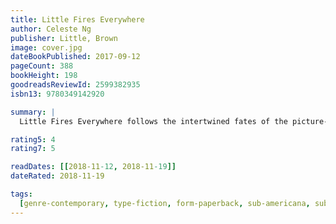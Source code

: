 ```yaml
---
title: Little Fires Everywhere
author: Celeste Ng
publisher: Little, Brown
image: cover.jpg
dateBookPublished: 2017-09-12
pageCount: 388
bookHeight: 198
goodreadsReviewId: 2599382935
isbn13: 9780349142920

summary: |
  Little Fires Everywhere follows the intertwined fates of the picture-perfect Richardson family and an enigmatic mother and daughter who upend their lives. The story explores the weight of secrets, the nature of art and identity, the ferocious pull of motherhood – and the danger in believing that following the rules can avert disaster.

rating5: 4
rating7: 5

readDates: [[2018-11-12, 2018-11-19]]
dateRated: 2018-11-19

tags:
  [genre-contemporary, type-fiction, form-paperback, sub-americana, sub-poverty]
---
```

